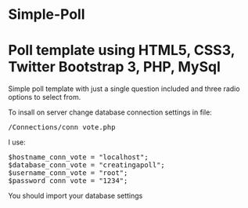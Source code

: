 # Simple-Poll
<h1>Poll template using HTML5, CSS3, Twitter Bootstrap 3, PHP, MySql</h1>

Simple poll template with just a single question included and three radio options to select from.

<p>To insall on server change database connection settings in file:
<pre>/Connections/conn_vote.php</pre>
I use:
<pre>
$hostname_conn_vote = "localhost";
$database_conn_vote = "creatingapoll";
$username_conn_vote = "root";
$password_conn_vote = "1234";
</pre>
You should import your database settings
</p>
